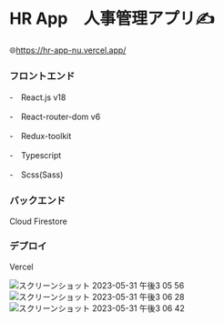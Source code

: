 # HR App　人事管理アプリ✍️
🌐https://hr-app-nu.vercel.app/

### フロントエンド
-　React.js v18

-　React-router-dom v6

-　Redux-toolkit

-　Typescript

-　Scss(Sass)

### バックエンド
Cloud Firestore

### デプロイ
Vercel


![スクリーンショット 2023-05-31 午後3 05 56](https://github.com/michiru-dev/HR-app/assets/105535906/0842fb90-f396-4883-872c-28f47f0b52b6)
![スクリーンショット 2023-05-31 午後3 06 28](https://github.com/michiru-dev/HR-app/assets/105535906/5bed24fd-565c-4940-a49c-3fc7a3b86512)
![スクリーンショット 2023-05-31 午後3 06 42](https://github.com/michiru-dev/HR-app/assets/105535906/89873fa7-8d88-46e0-af37-b8eee639dde1)
